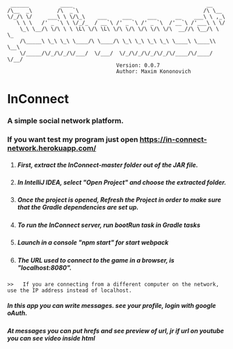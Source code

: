      ______          ____                                           __      
    /\__  _\        /\  _`\                                        /\ \__   
    \/_/\ \/     ___\ \ \/\_\    ___     ___     ___      __    ___\ \ ,_\  
       \ \ \   /' _ `\ \ \/_/_  / __`\ /' _ `\ /' _ `\  /'__`\ /'___\ \ \/  
        \_\ \__/\ \/\ \ \ \L\ \/\ \L\ \/\ \/\ \/\ \/\ \/\  __//\ \__/\ \ \_ 
        /\_____\ \_\ \_\ \____/\ \____/\ \_\ \_\ \_\ \_\ \____\ \____\\ \__\
        \/_____/\/_/\/_/\/___/  \/___/  \/_/\/_/\/_/\/_/\/____/\/____/ \/__/
        	                           Version: 0.0.7
        	                           Author: Maxim Kononovich
# InConnect

### A simple social network platform.

### If you want test my program just open https://in-connect-network.herokuapp.com/

1. ##### First, extract the InConnect-master folder out of the JAR file.
2. ##### In IntelliJ IDEA, select "Open Project" and choose the extracted folder.
3. ##### Once the project is opened, Refresh the Project in order to make sure that the Gradle dependencies are set up.
4. ##### To run the InConnect server, run bootRun task in Gradle tasks
5. ##### Launch in a console "npm  start" for start webpack
6. ##### The URL used to connect to the game in a browser, is "localhost:8080".
`>>   If you are connecting from a different computer on the network, use the IP address instead of localhost.`

##### In this app you can write messages. see your profile, login with google oAuth.
##### At messages you can put hrefs and see preview of url, jr if url on youtube you can see video inside html
